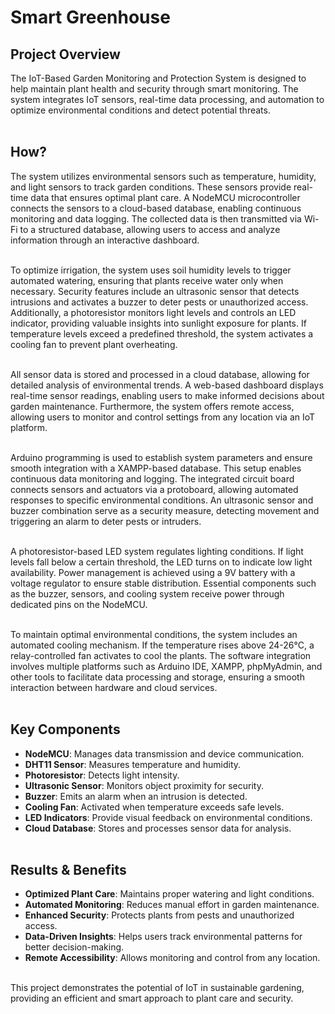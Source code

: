 # Smart Greenhouse

## Project Overview
The IoT-Based Garden Monitoring and Protection System is designed to help maintain plant health and security through smart monitoring. The system integrates IoT sensors, real-time data processing, and automation to optimize environmental conditions and detect potential threats.<br><br>

## How?
The system utilizes environmental sensors such as temperature, humidity, and light sensors to track garden conditions. These sensors provide real-time data that ensures optimal plant care. A NodeMCU microcontroller connects the sensors to a cloud-based database, enabling continuous monitoring and data logging. The collected data is then transmitted via Wi-Fi to a structured database, allowing users to access and analyze information through an interactive dashboard.<br><br>

To optimize irrigation, the system uses soil humidity levels to trigger automated watering, ensuring that plants receive water only when necessary. Security features include an ultrasonic sensor that detects intrusions and activates a buzzer to deter pests or unauthorized access. Additionally, a photoresistor monitors light levels and controls an LED indicator, providing valuable insights into sunlight exposure for plants. If temperature levels exceed a predefined threshold, the system activates a cooling fan to prevent plant overheating.<br><br>

All sensor data is stored and processed in a cloud database, allowing for detailed analysis of environmental trends. A web-based dashboard displays real-time sensor readings, enabling users to make informed decisions about garden maintenance. Furthermore, the system offers remote access, allowing users to monitor and control settings from any location via an IoT platform.<br><br>

Arduino programming is used to establish system parameters and ensure smooth integration with a XAMPP-based database. This setup enables continuous data monitoring and logging. The integrated circuit board connects sensors and actuators via a protoboard, allowing automated responses to specific environmental conditions. An ultrasonic sensor and buzzer combination serve as a security measure, detecting movement and triggering an alarm to deter pests or intruders.<br><br>

A photoresistor-based LED system regulates lighting conditions. If light levels fall below a certain threshold, the LED turns on to indicate low light availability. Power management is achieved using a 9V battery with a voltage regulator to ensure stable distribution. Essential components such as the buzzer, sensors, and cooling system receive power through dedicated pins on the NodeMCU.<br><br>

To maintain optimal environmental conditions, the system includes an automated cooling mechanism. If the temperature rises above 24-26°C, a relay-controlled fan activates to cool the plants. The software integration involves multiple platforms such as Arduino IDE, XAMPP, phpMyAdmin, and other tools to facilitate data processing and storage, ensuring a smooth interaction between hardware and cloud services.<br><br>

## Key Components
- **NodeMCU**: Manages data transmission and device communication.<br>
- **DHT11 Sensor**: Measures temperature and humidity.<br>
- **Photoresistor**: Detects light intensity.<br>
- **Ultrasonic Sensor**: Monitors object proximity for security.<br>
- **Buzzer**: Emits an alarm when an intrusion is detected.<br>
- **Cooling Fan**: Activated when temperature exceeds safe levels.<br>
- **LED Indicators**: Provide visual feedback on environmental conditions.<br>
- **Cloud Database**: Stores and processes sensor data for analysis.<br><br>

## Results & Benefits
- **Optimized Plant Care**: Maintains proper watering and light conditions.<br>
- **Automated Monitoring**: Reduces manual effort in garden maintenance.<br>
- **Enhanced Security**: Protects plants from pests and unauthorized access.<br>
- **Data-Driven Insights**: Helps users track environmental patterns for better decision-making.<br>
- **Remote Accessibility**: Allows monitoring and control from any location.<br><br>

This project demonstrates the potential of IoT in sustainable gardening, providing an efficient and smart approach to plant care and security.

